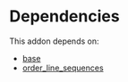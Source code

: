 # Dependencies

This addon depends on:

- [base](https://github.com/bringout/oca-ocb-core/tree/680f309d65868a57afe7e3be0f9905cc2a7043fb/odoo-bringout-oca-ocb-base)
- [order_line_sequences](https://github.com/bringout/cybrosys/tree/9f983398467e59de7eb2794115a6b5e1fbbe1a59/odoo-bringout-cybrosys-order_line_sequences)
